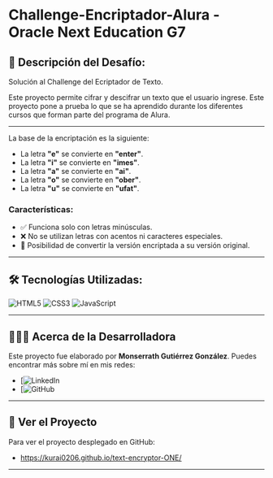 # Challenge-Encriptador-Alura - Oracle Next Education G7

## 🌸 Descripción del Desafío:

Solución al Challenge del Ecriptador de Texto.

Este proyecto permite cifrar y descifrar un texto que el usuario ingrese.
Este proyecto pone a prueba lo que se ha aprendido durante los diferentes cursos que forman parte del programa de Alura.

---

La base de la encriptación es la siguiente:
- La letra **"e"** se convierte en **"enter"**.
- La letra **"i"** se convierte en **"imes"**.
- La letra **"a"** se convierte en **"ai"**.
- La letra **"o"** se convierte en **"ober"**.
- La letra **"u"** se convierte en **"ufat"**.

### Características:
- ✅ Funciona solo con letras minúsculas.
- ❌ No se utilizan letras con acentos ni caracteres especiales.
- 🔄 Posibilidad de convertir la versión encriptada a su versión original.

---

## 🛠️ Tecnologías Utilizadas:
![HTML5](https://img.shields.io/badge/HTML5-E34F26?style=for-the-badge&logo=html5&logoColor=white)
![CSS3](https://img.shields.io/badge/CSS3-1572B6?style=for-the-badge&logo=css3&logoColor=white)
![JavaScript](https://img.shields.io/badge/JavaScript-F7DF1E?style=for-the-badge&logo=javascript&logoColor=black)

---

## 👩🏻‍💻 Acerca de la Desarrolladora

Este proyecto fue elaborado por **Monserrath Gutiérrez González**. Puedes encontrar más sobre mí en mis redes:

- [![LinkedIn](www.linkedin.com/in/monserrath-gutierrez-gonzalez)
- [![GitHub](https://github.com/Kurai0206)

---

## 🚀 Ver el Proyecto

Para ver el proyecto desplegado en GitHub:

- https://kurai0206.github.io/text-encryptor-ONE/

---
